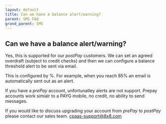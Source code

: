 ```yaml
---
layout: default
title: Can we have a balance alert/warning?
parent: SMS_FAQ
grand_parent: SMS
---
```


## Can we have a balance alert/warning?

Yes, this is supported for our _postPay_ customers.  We can set an agreed overdraft (subject to credit checks) and then we can configure a balance threshold alert to be sent via email.

This is configured by %.  For example, when you reach 85% an email is automatically sent out as an alert.

If you have a _prePay_ account, unfortunatley alerts are not support.  Prepay accounts work simialr to a PAYG mobile, no credit, no ability to send messages.

If you would like to discuss upgrading your account from _prePay_ to _postPay_ please contact our sales team. [cpaas-support@8x8.com](mailto:cpaas-support@8x8.com)
